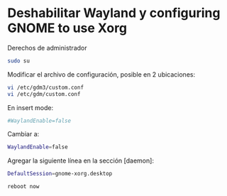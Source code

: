 ﻿



# Deshabilitar Wayland y configuring GNOME to use Xorg

Derechos de administrador

```sh
sudo su
```
Modificar el archivo de configuración, posible en 2 ubicaciones:
```sh
vi /etc/gdm3/custom.conf
vi /etc/gdm/custom.conf
```
En insert mode:
```sh
#WaylandEnable=false
```
Cambiar a:
```sh
WaylandEnable=false
```
Agregar la siguiente línea en la sección [daemon]:
```sh
DefaultSession=gnome-xorg.desktop
```
```sh
reboot now
```




